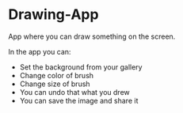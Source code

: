 # Drawing-App
App where you can draw something on the screen.

In the app you can:
- Set the background from your gallery
- Change color of brush
- Change size of brush
- You can undo that what you drew
- You can save the image and share it
